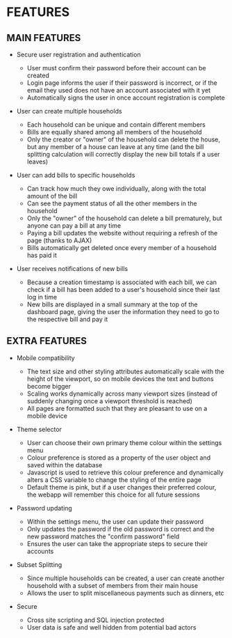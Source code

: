 # FEATURES

## MAIN FEATURES

- Secure user registration and authentication
  - User must confirm their password before their account can be created
  - Login page informs the user if their password is incorrect, or if the email they used does not have an account associated with it yet
  - Automatically signs the user in once account registration is complete

- User can create multiple households
  - Each household can be unique and contain different members
  - Bills are equally shared among all members of the household
  - Only the creator or "owner" of the household can delete the house, but any member of a house can leave at any time (and the bill splitting calculation will correctly display the new bill totals if a user leaves)

- User can add bills to specific households
  - Can track how much they owe individually, along with the total amount of the bill
  - Can see the payment status of all the other members in the household
  - Only the "owner" of the household can delete a bill prematurely, but anyone can pay a bill at any time
  - Paying a bill updates the website without requiring a refresh of the page (thanks to AJAX)
  - Bills automatically get deleted once every member of a household has paid it

- User receives notifications of new bills
  - Because a creation timestamp is associated with each bill, we can check if a bill has been added to a user's household since their last log in time
  - New bills are displayed in a small summary at the top of the dashboard page, giving the user the information they need to go to the respective bill and pay it

## EXTRA FEATURES

- Mobile compatibility
  - The text size and other styling attributes automatically scale with the height of the viewport, so on mobile devices the text and buttons become bigger
  - Scaling works dynamically across many viewport sizes (instead of suddenly changing once a viewport threshold is reached)
  - All pages are formatted such that they are pleasant to use on a mobile device

- Theme selector
  - User can choose their own primary theme colour within the settings menu
  - Colour preference is stored as a property of the user object and saved within the database
  - Javascript is used to retrieve this colour preference and dynamically alters a CSS variable to change the styling of the entire page
  - Default theme is pink, but if a user changes their preferred colour, the webapp will remember this choice for all future sessions

- Password updating
  - Within the settings menu, the user can update their password
  - Only updates the password if the old password is correct and the new password matches the "confirm password" field
  - Ensures the user can take the appropriate steps to secure their accounts

- Subset Splitting
  - Since multiple households can be created, a user can create another household with a subset of members from their main house
  - Allows the user to split miscellaneous payments such as dinners, etc

- Secure
  - Cross site scripting and SQL injection protected
  - User data is safe and well hidden from potential bad actors

